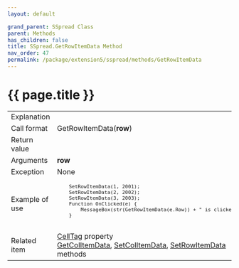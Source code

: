 ```yaml
---
layout: default

grand_parent: SSpread Class
parent: Methods
has_children: false
title: SSpread.GetRowItemData Method
nav_order: 47
permalink: /package/extension5/sspread/methods/GetRowItemData
---
```

# {{ page.title }}

<table>
  <tr>
    <td>Explanation</td>
    <td colspan="2"></td>
  </tr>
  <tr>
    <td>Call format</td>
    <td colspan="2">GetRowItemData(<b>row</b>)</td>
  </tr>
  <tr>
    <td>Return value</td>
    <td colspan="2"></td>
  </tr>  
  <tr>
    <td>Arguments</td>
    <td><b>row</b></td>
    <td></td>
  </tr>
  <tr>
    <td>Exception</td>
    <td colspan="2">None</td>
  </tr>
  <tr>
    <td>Example of use</td>
    <td colspan="2"><code><pre>
    SetRowItemData(1, 2001);
    SetRowItemData(2, 2002);
    SetRowItemData(3, 2003);
    Function OnClicked(e) {
        MessageBox(str(GetRowItemData(e.Row)) + " is clicked");
    }
    </pre></code></td>
  </tr>
  <tr>
    <td>Related item</td>
    <td colspan="2"><a href="/package/extension5/sspread/properties/celltag">CellTag</a> property<br><a href="/package/extension5/sspread/methods/GetColItemData">GetColItemData</a>, <a href="/package/extension5/sspread/methods/SetColItemData">SetColItemData</a>, <a href="/package/extension5/sspread/methods/SetRowItemData">SetRowItemData</a> methods</td>
  </tr>
</table>
